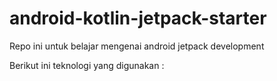 # android-kotlin-jetpack-starter
Repo ini untuk belajar mengenai android jetpack development

Berikut ini teknologi yang digunakan :

